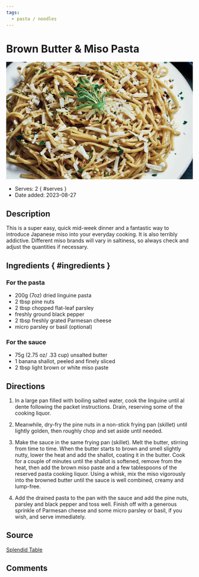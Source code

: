 ```yaml
---
tags:
  - pasta / noodles
---
```

# Brown Butter & Miso Pasta 

![Recipe picture](../images/brown_butter_-0.png)

- Serves: 2
{ #serves }
- Date added: 2023-08-27

## Description

This is a super easy, quick mid-week dinner and a fantastic way to introduce Japanese miso into your everyday cooking. It is also terribly addictive. Different miso brands will vary in saltiness, so always check and adjust the quantities if necessary.

## Ingredients { #ingredients }

### For the pasta

- 200g (7oz) dried linguine pasta
- 2 tbsp pine nuts
- 2 tbsp chopped flat-leaf parsley
- freshly ground black pepper
- 2 tbsp freshly grated Parmesan cheese
- micro parsley or basil (optional)

### For the sauce

- 75g (2.75 oz/ .33 cup) unsalted butter
- 1 banana shallot, peeled and finely sliced
- 2 tbsp light brown or white miso paste

## Directions

1. In a large pan filled with boiling salted water, cook the linguine until al dente following the packet instructions. Drain, reserving some of the cooking liquor.
2. Meanwhile, dry-fry the pine nuts in a non-stick frying pan (skillet) until lightly golden, then roughly chop and set aside until needed.
3. Make the sauce in the same frying pan (skillet). Melt the butter, stirring from time to time. When the butter starts to brown and smell slightly nutty, lower the heat and add the shallot, coating it in the butter. Cook for a couple of minutes until the shallot is softened, remove from the heat, then add the brown miso paste and a few tablespoons of the reserved pasta cooking liquor. Using a whisk, mix the miso vigorously into the browned butter until the sauce is well combined, creamy and lump-free.

4. Add the drained pasta to the pan with the sauce and add the pine nuts, parsley and black pepper and toss well. Finish off with a generous sprinkle of Parmesan cheese and some micro parsley or basil, if you wish, and serve immediately.

## Source

[Splendid Table](https://www.splendidtable.org/story/2018/12/03/brown-butter-and-miso-linguine)

## Comments
